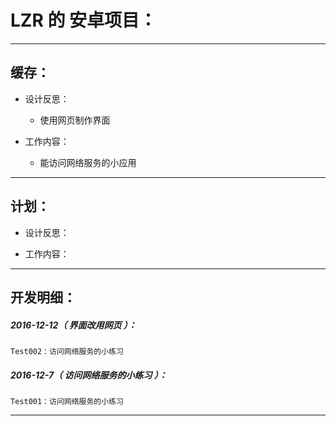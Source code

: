 LZR 的 安卓项目：
===================================================================

*******************************************************************

缓存：
-------------------------------------------------------------------

- 设计反思：
	- 使用网页制作界面

- 工作内容：
	- 能访问网络服务的小应用

*******************************************************************

计划：
-------------------------------------------------------------------

- 设计反思：

- 工作内容：

*******************************************************************


开发明细：
-------------------------------------------------------------------

##### 2016-12-12（ 界面改用网页 ）：
	Test002：访问网络服务的小练习

##### 2016-12-7（ 访问网络服务的小练习 ）：
	Test001：访问网络服务的小练习

*******************************************************************
